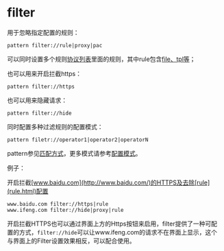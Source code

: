 # filter
用于忽略指定配置的规则：

	pattern filter://rule|proxy|pac

可以同时设置多个规则[协议列表](./)里面的规则，其中rule包含[file、tpl等](rule/)；

也可以用来开启拦截https：

	pattern filter://https

也可以用来隐藏请求：

	pattern filter://hide

同时配置多种过滤规则的配置模式：

	pattern filetr://operator1|operator2|operatorN
	
pattern参见[匹配方式](../pattern.html)，更多模式请参考[配置模式](../mode.html)。

例子：

开启拦截[www.baidu.com](http://www.baidu.com/)的HTTPS及去除[rule](rule.html)配置

	www.baidu.com filter://https|rule
	www.ifeng.com filter://hide|proxy|rule
	
开启拦截HTTPS也可以通过界面上方的Https按钮来启用，filter提供了一种可配置的方式，`filter://hide`可以让www.ifeng.com的请求不在界面上显示，这个与界面上的Filter设置效果相反，可以配合使用。
	
